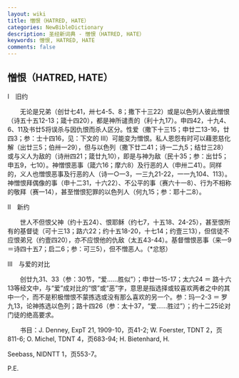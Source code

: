 ```yaml
---
layout: wiki
title: 憎恨（HATRED, HATE）
categories: NewBibleDictionary
description: 圣经新词典 - 憎恨（HATRED, HATE）
keywords: 憎恨, HATRED, HATE
comments: false
---
```


## 憎恨（HATRED, HATE）

Ⅰ　旧约

　　无论是兄弟（创廿七41，卅七4-5、8；撒下十三22）或是以色列人彼此憎恨（诗五十五12-13；箴十四20），都是神所谴责的（利十九17）。申四42，十九4、6、11及书廿5将误杀与因仇恨而杀人区分。性爱（撒下十三15；申廿二13-16，廿四3；参：士十四16，见：下文的 III）可能变为憎恨。私人恩怨有时可以藉恩慈化解（出廿三5；伯卅一29），但与以色列（撒下廿二41；诗一二九5；结廿三28）或与义人为敌的（诗卅四21；箴廿九10），即是与神为敌（民十35；参：出廿5；申五9，七10）。神憎恨恶事（箴六16；摩六8）及行恶的人（申卅二41）。同样的，义人也憎恨恶事及行恶的人（诗一○一3，一三九21-22，一一九104、113）。神憎恨拜偶像的事（申十二31，十六22）、不公平的事（赛六十一8）、行为不相称的敬拜（赛一14），甚至憎恨犯罪的以色列人（何九15；参：耶十二8）。

Ⅱ　新约

　　世人不但恨父神（约十五24）、恨耶稣（约七7，十五18、24-25），甚至恨所有的基督徒（可十三13；路六22；约十五18-20，十七14；约壹三13），但信徒不应恨弟兄（约壹四20），亦不应恨他的仇敌（太五43-44）。基督憎恨恶事（来一9＝诗四十五7；启二6；参：可三5），但不憎恶人。（*忿怒）

Ⅲ　与爱的对比

　　创廿九31、33（参：30节，“爱……胜似”）；申廿一15-17；太六24 ＝ 路十六13等经文中，与“爱”成对比的“恨”或“恶”字，意思是指选择或较喜欢两者之中的其中一个，而不是积极憎恨不蒙拣选或没有那么喜欢的另一个。参：玛一2-3 ＝ 罗九13，论神拣选以色列；路十四26（参：太十37，“爱……胜过”）；约十二25论对门徒的绝高要求。

　　书目：J. Denney, ExpT 21, 1909-10，页41-2; W. Foerster, TDNT 2，页811-6; O. Michel, TDNT 4，页683-94; H. Bietenhard, H.

Seebass, NIDNTT 1，页553-7。

P.E.









